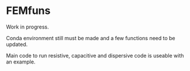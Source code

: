 # FEMfuns

Work in progress.

Conda environment still must be made and a few functions need to be updated.

Main code to run resistive, capacitive and dispersive code is useable with an example.

